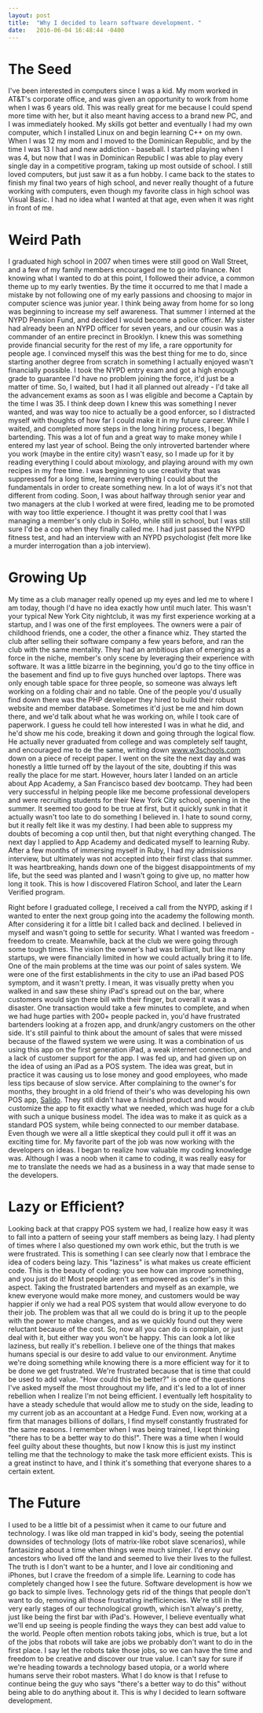 ```yaml
---
layout: post
title:  "Why I decided to learn software development. "
date:   2016-06-04 16:48:44 -0400
---
```



# The Seed
I've been interested in computers since I was a kid. My mom worked in AT&T's corporate office, and was given an opportunity to work from home when I was 6 years old. This was really great for me because I could spend more time with her, but it also meant having access to a brand new PC, and I was immediately hooked. My skills got better and eventually I had my own computer, which I installed Linux on and begin learning C++ on my own. When I was 12 my mom and I moved to the Dominican Republic, and by the time I was 13 I had and new addiction - baseball. I started playing when I was 4, but now that I was in Dominican Republic I was able to play every single day in a competitive program, taking up most outside of school. I still loved computers, but just saw it as a fun hobby. I came back to the states to finish my final two years of high school, and never really thought of a future working with computers, even though my favorite class in high school was Visual Basic. I had no idea what I wanted at that age, even when it was right in front of me. 

# Weird Path
I graduated high school in 2007 when times were still good on Wall Street, and a few of my family members encouraged me to go into finance. Not knowing what I wanted to do at this point, I followed their advice, a common theme up to my early twenties. By the time it occurred to me that I made a mistake by not following one of my early passions and choosing to major in computer science was junior year. I think being away from home for so long was beginning to increase my self awareness. That summer I interned at the NYPD Pension Fund, and decided I would become a police officer. My sister had already been an NYPD officer for seven years, and our cousin was a commander of an entire precinct in Brooklyn. I knew this was something provide financial security for the rest of my life, a rare opportunity for people age. I convinced myself this was the best thing for me to do, since starting another degree from scratch in something I actually enjoyed wasn't financially possible. I took the NYPD entry exam and got a high enough grade to guarantee I'd have no problem joining the force, it'd just be a matter of time. So, I waited, but I had it all planned out already - I'd take all the advancement exams as soon as I was eligible and become a Captain by the time I was 35. I think deep down I knew this was something I never wanted, and was way too nice to actually be a good enforcer, so I distracted myself with thoughts of how far I could make it in my future career. While I waited, and completed more steps in the long hiring process, I began bartending. This was a lot of fun and a great way to make money while I entered my last year of school. Being the only introverted bartender where you work (maybe in the entire city) wasn't easy, so I made up for it by reading everything I could about mixology, and playing around with my own recipes in my free time. I was beginning to use creativity that was suppressed for a long time, learning everything I could about the fundamentals in order to create something new. In a lot of ways it's not that different from coding. Soon, I was about halfway through senior year and two managers at the club I worked at were fired, leading me to be promoted with way too little experience. I thought it was pretty cool that I was managing a member's only club in SoHo, while still in school, but I was still sure I'd be a cop when they finally called me. I had just passed the NYPD fitness test, and had an interview with an NYPD psychologist (felt more like a murder interrogation than a job interview). 

# Growing Up
My time as a club manager really opened up my eyes and led me to where I am today, though I'd have no idea exactly how until much later. This wasn't your typical New York City nightclub, it was my first experience working at a startup, and I was one of the first employees. The owners were a pair of childhood friends, one a coder, the other a finance whiz. They started the club after selling their software company a few years before, and ran the club with the same mentality. They had an ambitious plan of emerging as a force in the niche, member's only scene by leveraging their experience with software. It was a little bizarre in the beginning, you'd go to the tiny office in the basement and find up to five guys hunched over laptops. There was only enough table space for three people, so someone was always left working on a folding chair and no table. One of the people you'd usually find down there was the PHP developer they hired to build their robust website and member database. Sometimes it'd just be me and him down there, and we'd talk about what he was working on, while I took care of paperwork. I guess he could tell how interested I was in what he did, and he'd show me his code, breaking it down and going through the logical flow. He actually never graduated from college and was completely self taught, and encouraged me to de the same, writing down www.w3schools.com down on a piece of receipt paper. I went on the site the next day and was honestly a little turned off by the layout of the site, doubting if this was really the place for me start. However, hours later I landed on an article about App Academy, a San Francisco based dev bootcamp. They had been very successful in helping people like me become professional developers and were recruiting students for their New York City school, opening in the summer. It seemed too good to be true at first, but it quickly sunk in that it actually wasn't too late to do something I believed in. I hate to sound corny, but it really felt like it was my destiny. I had been able to suppress my doubts of becoming a cop until then, but that night everything changed. The next day I applied to App Academy and dedicated myself to learning Ruby. After a few months of immersing myself in Ruby, I had my admissions interview, but ultimately was not accepted into their first class that summer. It was heartbreaking, hands down one of the biggest disappointments of my life, but the seed was planted and I wasn't going to give up, no matter how long it took. This is how I discovered Flatiron School, and later the Learn Verified program. 

Right before I graduated college, I received a call from the NYPD, asking if I wanted to enter the next group going into the academy the following month. After considering it for a little bit I called back and declined. I believed in myself and wasn't going to settle for security. What I wanted was freedom - freedom to create. Meanwhile, back at the club we were going through some tough times. The vision the owner's had was brilliant, but like many startups, we were financially limited in how we could actually bring it to life. One of the main problems at the time was our point of sales system. We were one of the first establishments in the city to use an iPad based POS symptom, and it wasn't pretty. I mean, it was visually pretty when you walked in and saw these shiny iPad's spread out on the bar, where customers would sign there bill with their finger, but overall it was a disaster. One transaction would take a few minutes to complete, and when we had huge parties with 200+ people packed in, you'd have frustrated bartenders looking at a frozen app, and drunk/angry customers on the other side. It's still painful to think about the amount of sales that were missed because of the flawed system we were using. It was a combination of us using this app on the first generation iPad, a weak internet connection, and a lack of customer support for the app. I was fed up, and had given up on the idea of using an iPad as a POS system. The idea was great, but in practice it was causing us to lose money and good employees, who made less tips because of slow service. After complaining to the owner's for months, they brought in a old friend of their's who was developing his own POS app, [Salido](http://salido.com/). They still didn't have a finished product and would customize the app to fit exactly what we needed, which was huge for a club with such a unique business model. The idea was to make it as quick as a standard POS system, while being connected to our member database. Even though we were all a little skeptical they could pull it off it was an exciting time for. My favorite part of the job was now working with the developers on ideas. I began to realize how valuable my coding knowledge was. Although I was a noob when it came to coding, it was really easy for me to translate the needs we had as a business in a way that made sense to the developers.  

# Lazy or Efficient?

Looking back at that crappy POS system we had, I realize how easy it was to fall into a pattern of seeing your staff members as being lazy. I had plenty of times where I also questioned my own work ethic, but the truth is we were frustrated. This is something I can see clearly now that I embrace the idea of coders being lazy. This "laziness" is what makes us create efficient code. This is the beauty of coding: you see how can improve something, and you just do it! Most people aren't as empowered as coder's in this aspect. Taking the frustrated bartenders and myself as an example, we knew everyone would make more money, and customers would be way happier if only we had a real POS system that would allow everyone to do their job. The problem was that all we could do is bring it up to the people with the power to make changes, and as we quickly found out they were reluctant because of the cost. So, now all you can do is complain, or just deal with it, but either way you won't be happy. This can look a lot like laziness, but really it's rebellion. I believe one of the things that makes humans special is our desire to add value to our environment. Anytime we're doing something while knowing there is a more efficient way for it to be done we get frustrated. We're frustrated because that is time that could be used to add value. "How could this be better?" is one of the questions I've asked myself the most throughout my life, and it's led to a lot of inner rebellion when I realize I'm not being efficient. I eventually left hospitality to have a steady schedule that would allow me to study on the side, leading to my current job as an accountant at a Hedge Fund. Even now, working at a firm that manages billions of dollars, I find myself constantly frustrated for the same reasons. I remember when I was being trained, I kept thinking "there has to be a better way to do this!". There was a time when I would feel guilty about these thoughts, but now I know this is just my instinct telling me that the technology to make the task more efficient exists. This is a great instinct to have, and I think it's something that everyone shares to a certain extent. 

# The Future
I used to be a little bit of a pessimist when it came to our future and technology. I was like old man trapped in kid's body, seeing the potential downsides of technology (lots of matrix-like robot slave scenarios), while fantasizing about a time when things were much simpler. I'd envy our ancestors who lived off the land and seemed to live their lives to the fullest. The truth is I don't want to be a hunter, and I love air conditioning and iPhones, but I crave the freedom of a simple life. Learning to code has completely changed how I see the future. Software development is how we go back to simple lives. Technology gets rid of the things that people don't want to do, removing all those frustrating inefficiencies. We're still in the very early stages of our technological growth, which isn't alway's pretty, just like being the first bar with iPad's. However, I believe eventually what we'll end up seeing is people finding the ways they can best add value to the world. People often mention robots taking jobs, which is true, but a lot of the jobs that robots will take are jobs we probably don't want to do in the first place. I say let the robots take those jobs, so we can have the time and freedom to be creative and discover our true value. I can't say for sure if we're heading towards a technology based utopia, or a world where humans serve their robot masters. What I do know is that I refuse to continue being the guy who says "there's a better way to do this" without being able to do anything about it. This is why I decided to learn software development. 

